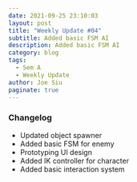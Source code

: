 ```yaml
---
date: 2021-09-25 23:10:03
layout: post
title: "Weekly Update #04"
subtitle: Added basic FSM AI
description: Added basic FSM AI
category: blog
tags:
  - Sem A
  - Weekly Update
author: Joe Siu
paginate: true
---
```

### Changelog

* Updated object spawner
* Added basic FSM for enemy
* Prototyping UI design
* Added IK controller for character
* Added basic interaction system
